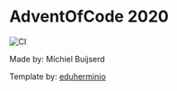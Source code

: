 # AdventOfCode 2020

![CI](https://github.com/eduherminio/AdventOfCode.Template/workflows/CI/badge.svg)

Made by: Michiel Buijserd

Template by: [eduherminio](https://github.com/eduherminio/AdventOfCode.Template "AdventOfCode.Template by eduherminio")

